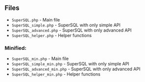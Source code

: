 ## Files

* `SuperSQL.php` - Main file
* `SuperSQL_simple.php` - SuperSQL with only simple API
* `SuperSQL_advanced.php` - SuperSQL with only advanced API
* `SuperSQL_helper.php` - Helper functions

### Minified:

* `SuperSQL_min.php` - Main file
* `SuperSQL_simple_min.php` - SuperSQL with only simple API
* `SuperSQL_advanced_min.php` - SuperSQL with only advanced API
* `SuperSQL_helper_min.php` - Helper functions